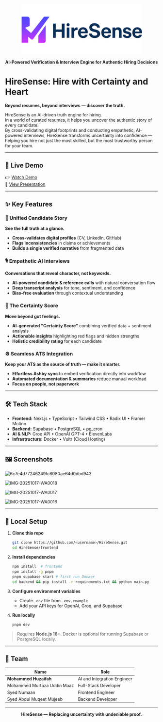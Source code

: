

<div align="center">
  <img src="frontend/public/logo-2.png" alt="HireSense Logo" width="400" />
  <p><b>AI-Powered Verification & Interview Engine for Authentic Hiring Decisions</b></p>
</div>

# HireSense: Hire with Certainty and Heart

**Beyond resumes, beyond interviews — discover the truth.**

HireSense is an AI-driven truth engine for hiring.  
In a world of curated resumes, it helps you uncover the authentic story of every candidate.  
By cross-validating digital footprints and conducting empathetic, AI-powered interviews, HireSense transforms uncertainty into confidence — helping you hire not just the most skilled, but the most trustworthy person for your team.

---

## 🚀 Live Demo

👉 [Watch Demo](https://drive.google.com/file/d/16zQ9rmsvcmj39we0hc2hYqt1gKJLmP1C/view?usp=sharing)  
📘 [View Presentation](https://gamma.app/docs/HireSense-49xvzsugsif1ojm)

---

## ✨ Key Features

### 🧬 Unified Candidate Story
**See the full truth at a glance.**
- **Cross-validates digital profiles** (CV, LinkedIn, GitHub)
- **Flags inconsistencies** in claims or achievements
- **Builds a single verified narrative** from fragmented data

### 🎙️ Empathetic AI Interviews
**Conversations that reveal character, not keywords.**
- **AI-powered candidate & reference calls** with natural conversation flow  
- **Deep transcript analysis** for tone, sentiment, and confidence  
- **Bias-free evaluation** through contextual understanding

### 🎯 The Certainty Score
**Move beyond gut feelings.**
- **AI-generated "Certainty Score"** combining verified data + sentiment analysis  
- **Actionable insights** highlighting red flags and hidden strengths  
- **Holistic credibility rating** for each candidate

### ⚙️ Seamless ATS Integration
**Keep your ATS as the source of truth — make it smarter.**
- **Effortless Ashby sync** to embed verification directly into workflow  
- **Automated documentation & summaries** reduce manual workload  
- **Focus on people, not paperwork**

---

## 🛠️ Tech Stack

- **Frontend:** Next.js • TypeScript • Tailwind CSS • Radix UI • Framer Motion  
- **Backend:** Supabase • PostgreSQL • pg_cron  
- **AI & NLP:** Groq API • OpenAI GPT-4 • ElevenLabs  
- **Infrastructure:** Docker • Vultr (Cloud Hosting)

---

## 🖼️ Screenshots

![6c7e4d77246249fc8080ae64d0dbd943](https://github.com/user-attachments/assets/4ea2dabf-4712-438a-bead-3d7b05968a07)

![IMG-20251017-WA0018](https://github.com/user-attachments/assets/2d23b911-e91f-4dae-a6cf-3065ae53c165)

![IMG-20251017-WA0017](https://github.com/user-attachments/assets/0307555b-8fe3-452e-9a22-76f4d1a708c8)

![IMG-20251017-WA0016](https://github.com/user-attachments/assets/f7c3cdc4-5cf9-4066-804f-cbdf7bb96123)

---

## 🔧 Local Setup

1. **Clone this repo**
   ```bash
   git clone https://github.com/<username>/HireSense.git
   cd HireSense/frontend
   ````

2. **Install dependencies**

   ```bash
   npm install  # frontend
   npm install -g pnpm
   pnpm supabase start # first run Docker
   cd backend && pip install -r requirements.txt && python main.py
   ```

3. **Configure environment variables**

   * Create `.env` file from `.env.example`
   * Add your API keys for OpenAI, Groq, and Supabase

4. **Run locally**

   ```bash
   pnpm dev
   ```

> Requires **Node.js 18+**.
> Docker is optional for running Supabase or PostgreSQL locally.

---

## 👥 Team

| Name                        | Role                 |
| --------------------------- | -------------------- |
| **Mohammed Huzaifah**       | AI and Integration Engineer     | 
| Mohammed Murtaza Uddin Maaz | Full-Stack Developer |
| Syed Numaan                 | Frontend Engineer    |
| Syed Abdul Muqeet Mujeeb    | Backend Developer    | 

---

<div align="center">
  <b>HireSense — Replacing uncertainty with undeniable proof.</b>
</div>

